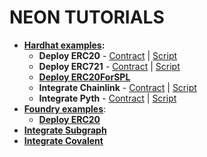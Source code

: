# NEON TUTORIALS

* **[Hardhat examples](https://github.com/neonlabsorg/neon-tutorials/tree/main/hardhat):**
    * **Deploy ERC20** - [Contract](https://github.com/neonlabsorg/neon-tutorials/tree/main/hardhat/contracts/TestERC20)  |  [Script](https://github.com/neonlabsorg/neon-tutorials/tree/main/hardhat/scripts/TestERC20)
    * **Deploy ERC721** - [Contract](https://github.com/neonlabsorg/neon-tutorials/tree/main/hardhat/contracts/TestERC721)  |  [Script](https://github.com/neonlabsorg/neon-tutorials/tree/main/hardhat/scripts/TestERC721)
    * **[Deploy ERC20ForSPL](https://github.com/neonlabsorg/neon-tutorials/tree/main/ERC20ForSPL)**
    * **Integrate Chainlink** - [Contract](https://github.com/neonlabsorg/neon-tutorials/tree/main/hardhat/contracts/TestChainlink)  |  [Script](https://github.com/neonlabsorg/neon-tutorials/tree/main/hardhat/scripts/TestChainlink)
    * **Integrate Pyth** - [Contract](https://github.com/neonlabsorg/neon-tutorials/tree/main/hardhat/contracts/TestPyth)  |  [Script](https://github.com/neonlabsorg/neon-tutorials/tree/main/hardhat/scripts/TestPyth)
* **[Foundry examples](https://github.com/neonlabsorg/neon-tutorials/tree/main/foundry)**:
    * **[Deploy ERC20](https://github.com/neonlabsorg/neon-tutorials/tree/main/foundry/src/TestERC20)**
* **[Integrate Subgraph](https://github.com/neonlabsorg/neon-tutorials/tree/main/the-graph-test)**
* **[Integrate Covalent](https://github.com/neonlabsorg/neon-tutorials/tree/main/covalent)**